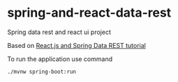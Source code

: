 # spring-and-react-data-rest
Spring data rest and react ui project

Based on [React.js and Spring Data REST tutorial](https://spring.io/guides/tutorials/react-and-spring-data-rest/)

To run the application use command

``./mvnw spring-boot:run``
